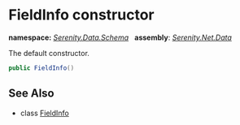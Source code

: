 # FieldInfo constructor
**namespace:** *[Serenity.Data.Schema](../../README.md#serenity.data.schema-namespace)*   **assembly**: *[Serenity.Net.Data](../../README.md)*

The default constructor.

```csharp
public FieldInfo()
```

## See Also

* class [FieldInfo](../FieldInfo.md)
